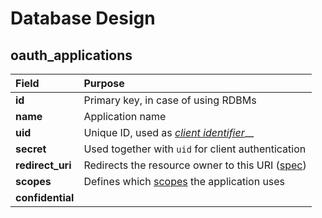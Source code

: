 # Database Design

## oauth\_applications

| Field | Purpose |
| :--- | :--- |
| **id** | Primary key, in case of using RDBMs |
| **name** | Application name |
| **uid** | Unique ID, used as [_client identifier_](https://tools.ietf.org/html/rfc6749#section-2.2)\_\_ |
| **secret** | Used together with `uid` for client authentication |
| **redirect\_uri** | Redirects the resource owner to this URI \([spec](https://tools.ietf.org/html/rfc6749#section-3.1.2)\) |
| **scopes** | Defines which [scopes](../configuration/scopes.md) the application uses |
| **confidential** |  |



